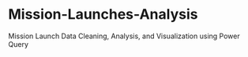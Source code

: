 # Mission-Launches-Analysis
Mission Launch Data Cleaning, Analysis, and Visualization using Power Query
